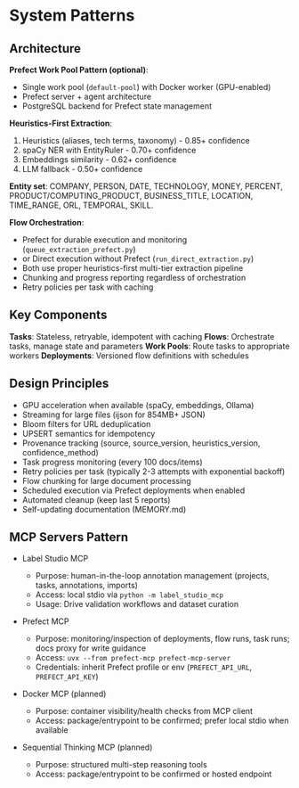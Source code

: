 # System Patterns

## Architecture

**Prefect Work Pool Pattern (optional)**:
- Single work pool (`default-pool`) with Docker worker (GPU-enabled)
- Prefect server + agent architecture
- PostgreSQL backend for Prefect state management

**Heuristics-First Extraction**:
1. Heuristics (aliases, tech terms, taxonomy) - 0.85+ confidence
2. spaCy NER with EntityRuler - 0.70+ confidence
3. Embeddings similarity - 0.62+ confidence
4. LLM fallback - 0.50+ confidence

**Entity set**: COMPANY, PERSON, DATE, TECHNOLOGY, MONEY, PERCENT, PRODUCT/COMPUTING_PRODUCT, BUSINESS_TITLE, LOCATION, TIME_RANGE, ORL, TEMPORAL, SKILL.

**Flow Orchestration**:
- Prefect for durable execution and monitoring (`queue_extraction_prefect.py`)
- or Direct execution without Prefect (`run_direct_extraction.py`)
- Both use proper heuristics-first multi-tier extraction pipeline
- Chunking and progress reporting regardless of orchestration
- Retry policies per task with caching

## Key Components

**Tasks**: Stateless, retryable, idempotent with caching
**Flows**: Orchestrate tasks, manage state and parameters
**Work Pools**: Route tasks to appropriate workers
**Deployments**: Versioned flow definitions with schedules

## Design Principles

- GPU acceleration when available (spaCy, embeddings, Ollama)
- Streaming for large files (ijson for 854MB+ JSON)
- Bloom filters for URL deduplication
- UPSERT semantics for idempotency
- Provenance tracking (source, source_version, heuristics_version, confidence_method)
- Task progress monitoring (every 100 docs/items)
- Retry policies per task (typically 2-3 attempts with exponential backoff)
- Flow chunking for large document processing
- Scheduled execution via Prefect deployments when enabled
- Automated cleanup (keep last 5 reports)
- Self-updating documentation (MEMORY.md)

## MCP Servers Pattern

- Label Studio MCP
  - Purpose: human-in-the-loop annotation management (projects, tasks, annotations, imports)
  - Access: local stdio via `python -m label_studio_mcp`
  - Usage: Drive validation workflows and dataset curation

- Prefect MCP
  - Purpose: monitoring/inspection of deployments, flow runs, task runs; docs proxy for write guidance
  - Access: `uvx --from prefect-mcp prefect-mcp-server`
  - Credentials: inherit Prefect profile or env (`PREFECT_API_URL`, `PREFECT_API_KEY`)

- Docker MCP (planned)
  - Purpose: container visibility/health checks from MCP client
  - Access: package/entrypoint to be confirmed; prefer local stdio when available

- Sequential Thinking MCP (planned)
  - Purpose: structured multi-step reasoning tools
  - Access: package/entrypoint to be confirmed or hosted endpoint

